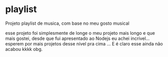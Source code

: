 # playlist
Projeto playlist de musica, com base no meu gosto musical

esse projeto foi simplesmente de longe o meu projeto mais longo e que mais gostei, desde que fui apresentado ao Nodejs eu achei incrível... 
esperem por mais projetos desse nível pra cima ... E é claro esse ainda não acabou kkkk obg.
